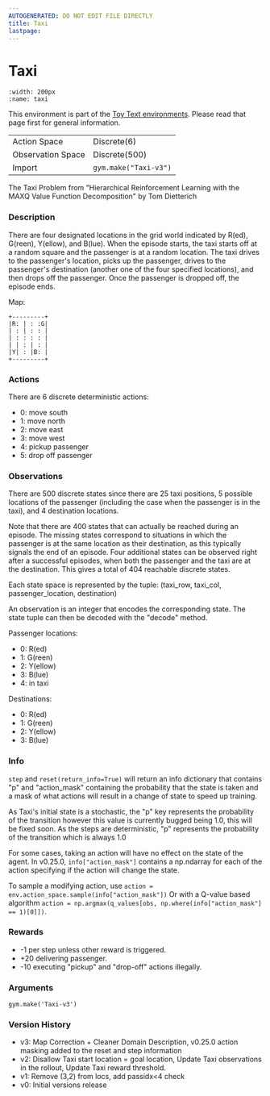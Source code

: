 ```yaml
---
AUTOGENERATED: DO NOT EDIT FILE DIRECTLY
title: Taxi
lastpage:
---
```


# Taxi

```{figure} ../../_static/videos/toy_text/taxi.gif 
:width: 200px
:name: taxi
```

This environment is part of the <a href='..'>Toy Text environments</a>. Please read that page first for general information.

|   |   |
|---|---|
| Action Space | Discrete(6) |
| Observation Space | Discrete(500) |
| Import | `gym.make("Taxi-v3")` | 


The Taxi Problem
from "Hierarchical Reinforcement Learning with the MAXQ Value Function Decomposition"
by Tom Dietterich

### Description
There are four designated locations in the grid world indicated by R(ed),
G(reen), Y(ellow), and B(lue). When the episode starts, the taxi starts off
at a random square and the passenger is at a random location. The taxi
drives to the passenger's location, picks up the passenger, drives to the
passenger's destination (another one of the four specified locations), and
then drops off the passenger. Once the passenger is dropped off, the episode ends.

Map:

    +---------+
    |R: | : :G|
    | : | : : |
    | : : : : |
    | | : | : |
    |Y| : |B: |
    +---------+

### Actions
There are 6 discrete deterministic actions:
- 0: move south
- 1: move north
- 2: move east
- 3: move west
- 4: pickup passenger
- 5: drop off passenger

### Observations
There are 500 discrete states since there are 25 taxi positions, 5 possible
locations of the passenger (including the case when the passenger is in the
taxi), and 4 destination locations.

Note that there are 400 states that can actually be reached during an
episode. The missing states correspond to situations in which the passenger
is at the same location as their destination, as this typically signals the
end of an episode. Four additional states can be observed right after a
successful episodes, when both the passenger and the taxi are at the destination.
This gives a total of 404 reachable discrete states.

Each state space is represented by the tuple:
(taxi_row, taxi_col, passenger_location, destination)

An observation is an integer that encodes the corresponding state.
The state tuple can then be decoded with the "decode" method.

Passenger locations:
- 0: R(ed)
- 1: G(reen)
- 2: Y(ellow)
- 3: B(lue)
- 4: in taxi

Destinations:
- 0: R(ed)
- 1: G(reen)
- 2: Y(ellow)
- 3: B(lue)

### Info

``step`` and ``reset(return_info=True)`` will return an info dictionary that contains "p" and "action_mask" containing
    the probability that the state is taken and a mask of what actions will result in a change of state to speed up training.

As Taxi's initial state is a stochastic, the "p" key represents the probability of the
transition however this value is currently bugged being 1.0, this will be fixed soon.
As the steps are deterministic, "p" represents the probability of the transition which is always 1.0

For some cases, taking an action will have no effect on the state of the agent.
In v0.25.0, ``info["action_mask"]`` contains a np.ndarray for each of the action specifying
if the action will change the state.

To sample a modifying action, use ``action = env.action_space.sample(info["action_mask"])``
Or with a Q-value based algorithm ``action = np.argmax(q_values[obs, np.where(info["action_mask"] == 1)[0]])``.

### Rewards
- -1 per step unless other reward is triggered.
- +20 delivering passenger.
- -10  executing "pickup" and "drop-off" actions illegally.

### Arguments

```
gym.make('Taxi-v3')
```

### Version History
* v3: Map Correction + Cleaner Domain Description, v0.25.0 action masking added to the reset and step information
* v2: Disallow Taxi start location = goal location, Update Taxi observations in the rollout, Update Taxi reward threshold.
* v1: Remove (3,2) from locs, add passidx<4 check
* v0: Initial versions release
